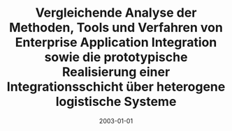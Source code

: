 ---
abstract: ''
authors:
- Roland Schaffer
date: '2003-01-01'
featured: false
publication_types:
- '7'
publishDate: '2003-01-01'
title: Vergleichende Analyse der Methoden, Tools und Verfahren von Enterprise Application
  Integration sowie die prototypische Realisierung einer Integrationsschicht über
  heterogene logistische Systeme
url_pdf: ''
---